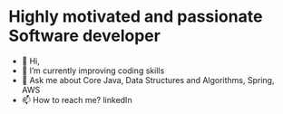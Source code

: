 # Highly motivated and passionate Software developer 
- 👋 Hi, 
- 🌱 I’m currently improving coding skills
- 💬 Ask me about Core Java, Data Structures and Algorithms, Spring, AWS
- 📫 How to reach me? linkedIn 
